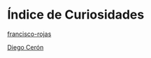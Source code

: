 # Índice de Curiosidades

[francisco-rojas](curiosidades/pepito.md)


[Diego Cerón](curiosidades/diego-ceron.md)

